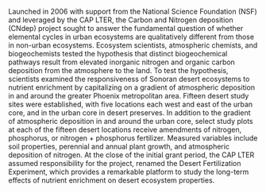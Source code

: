 Launched in 2006 with support from the National Science Foundation (NSF) and leveraged by the CAP LTER, the Carbon and Nitrogen deposition (CNdep) project sought to answer the fundamental question of whether elemental cycles in urban ecosystems are qualitatively different from those in non-urban ecosystems. Ecosystem scientists, atmospheric chemists, and biogeochemists tested the hypothesis that distinct biogeochemical pathways result from elevated inorganic nitrogen and organic carbon deposition from the atmosphere to the land. To test the hypothesis, scientists examined the responsiveness of Sonoran desert ecosystems to nutrient enrichment by capitalizing on a gradient of atmospheric deposition in and around the greater Phoenix metropolitan area. Fifteen desert study sites were established, with five locations each west and east of the urban core, and in the urban core in desert preserves. In addition to the gradient of atmospheric deposition in and around the urban core, select study plots at each of the fifteen desert locations receive amendments of nitrogen, phosphorus, or nitrogen + phosphorus fertilizer. Measured variables include soil properties, perennial and annual plant growth, and atmospheric deposition of nitrogen. At the close of the initial grant period, the CAP LTER assumed responsibility for the project, renamed the Desert Fertilization Experiment, which provides a remarkable platform to study the long-term effects of nutrient enrichment on desert ecosystem properties.

